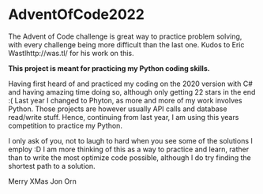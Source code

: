 # AdventOfCode2022
The Advent of Code challenge is great way to practice problem solving, with every challenge being more difficult than the last one. 
Kudos to Eric Wastlhttp://was.tl/ for his work on this.

**This project is meant for practicing my Python coding skills.**

Having first heard of and practiced my coding on the 2020 version with C# and having amazing time doing so, although only getting 22 stars in the end :( 
Last year I changed to Phyton, as more and more of my work involves Python.
Those projects are however usually API calls and database read/write stuff.
Hence, continuing from last year, I am using this years competition to practice my Python. 

I only ask of you, not to laugh to hard when you see some of the solutions I employ :D
I am more thinking of this as a way to practice and learn, rather than to write the most optimize code possible, although I do try finding the shortest path to a solution. 

Merry XMas
Jon Orn